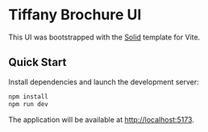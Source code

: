 # Tiffany Brochure UI

This UI was bootstrapped with the [Solid](https://solidjs.com/) template for Vite.

## Quick Start

Install dependencies and launch the development server:

```bash
npm install
npm run dev
```

The application will be available at <http://localhost:5173>.
